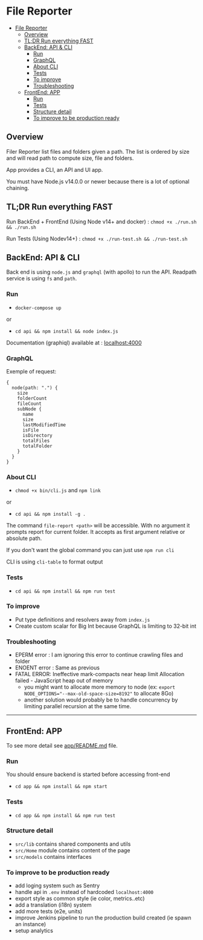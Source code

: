 # File Reporter

- [File Reporter](#file-reporter)
  - [Overview](#overview)
  - [TL;DR Run everything FAST](#tldr-run-everything-fast)
  - [BackEnd: API & CLI](#backend-api--cli)
    - [Run](#run)
    - [GraphQL](#graphql)
    - [About CLI](#about-cli)
    - [Tests](#tests)
    - [To improve](#to-improve)
    - [Troubleshooting](#troubleshooting)
  - [FrontEnd: APP](#frontend-app)
    - [Run](#run-1)
    - [Tests](#tests-1)
    - [Structure detail](#structure-detail)
    - [To improve to be production ready](#to-improve-to-be-production-ready)

## Overview

Filer Reporter list files and folders given a path.
The list is ordered by size and will read path to compute size, file and folders.

App provides a CLI, an API and UI app.

You must have Node.js v14.0.0 or newer because there is a lot of optional chaining. 

## TL;DR Run everything FAST

Run BackEnd + FrontEnd (Using Node v14+ and docker) : `chmod +x ./run.sh && ./run.sh`

Run Tests (Using Nodev14+) : `chmod +x ./run-test.sh && ./run-test.sh`

## BackEnd: API & CLI

Back end is using `node.js` and `graphql` (with apollo) to run the API.
Readpath service is using `fs` and `path`.


### Run 

- `docker-compose up`

or

- `cd api && npm install && node index.js`

Documentation (graphiql) available at : [localhost:4000](http://localhost:4000/)

### GraphQL

Exemple of request:

```
{
  node(path: ".") {
    size
    folderCount
    fileCount
    subNode {
      name
      size
      lastModifiedTime
      isFile
      isDirectory
      totalFiles
      totalFolder
    }
  }
}
```


### About CLI

- `chmod +x bin/cli.js` and `npm link`

or

- `cd api && npm install -g .`

The command `file-report <path>` will be accessible. 
With no argument it prompts report for current folder.
It accepts as first argument relative or absolute path.

If you don't want the global command you can just use `npm run cli`

CLI is using `cli-table` to format output

### Tests

- `cd api && npm install && npm run test`

### To improve

- Put type definitions and resolvers away from `index.js`
- Create custom scalar for Big Int because GraphQL is limiting to 32-bit int


### Troubleshooting

- EPERM error : I am ignoring this error to continue crawling files and folder
- ENOENT error : Same as previous
- FATAL ERROR: Ineffective mark-compacts near heap limit Allocation failed - JavaScript heap out of memory
  - you might want to allocate more memory to node (ex: `export NODE_OPTIONS="--max-old-space-size=8192"` to allocate 8Go)
  - another solution would probably be to handle concurrency by limiting parallel recursion at the same time.


---

## FrontEnd: APP

To see more detail see [app/README.md](app/README.md) file.

### Run

You should ensure backend is started before accessing front-end

- `cd app && npm install && npm start`

### Tests

- `cd app && npm install && npm run test`

### Structure detail

- `src/lib` contains shared components and utils
- `src/Home` module contains content of the page
- `src/models` contains interfaces

### To improve to be production ready

- add loging system such as Sentry
- handle api in `.env` instead of hardcoded `localhost:4000`
- export style as common style (ie color, metrics..etc)
- add a translation (i18n) system
- add more tests (e2e, units)
- improve Jenkins pipeline to run the production build created (ie spawn an instance)
- setup analytics

